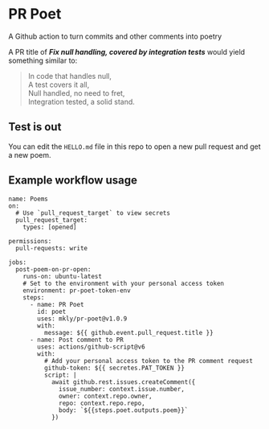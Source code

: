 # PR Poet

A Github action to turn commits and other comments into poetry

A PR title of **_Fix null handling, covered by integration tests_** would yield something similar to:

> In code that handles null,<br/>
> A test covers it all,<br/>
> Null handled, no need to fret,</br>
> Integration tested, a solid stand.</br>

## Test is out

You can edit the `HELLO.md` file in this repo to open a new pull request and get a new poem.

## Example workflow usage

```
name: Poems
on:
  # Use `pull_request_target` to view secrets
  pull_request_target:
    types: [opened]

permissions:
  pull-requests: write

jobs:
  post-poem-on-pr-open:
    runs-on: ubuntu-latest
    # Set to the environment with your personal access token
    environment: pr-poet-token-env
    steps:
      - name: PR Poet
        id: poet
        uses: mkly/pr-poet@v1.0.9
        with:
          message: ${{ github.event.pull_request.title }}
      - name: Post comment to PR
        uses: actions/github-script@v6
        with:
          # Add your personal access token to the PR comment request
          github-token: ${{ secretes.PAT_TOKEN }}
          script: |
            await github.rest.issues.createComment({
              issue_number: context.issue.number,
              owner: context.repo.owner,
              repo: context.repo.repo,
              body: `${{steps.poet.outputs.poem}}`
            })
```
